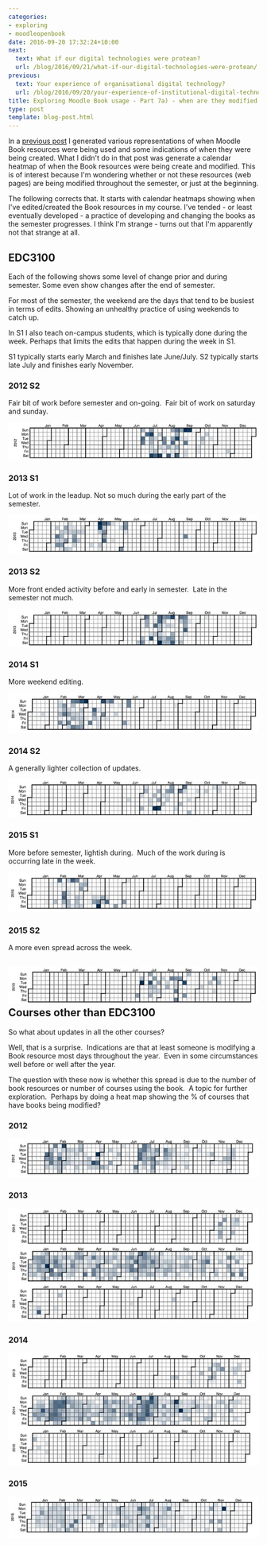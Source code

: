 ```yaml
---
categories:
- exploring
- moodleopenbook
date: 2016-09-20 17:32:24+10:00
next:
  text: What if our digital technologies were protean?
  url: /blog/2016/09/21/what-if-our-digital-technologies-were-protean/
previous:
  text: Your experience of organisational digital technology?
  url: /blog/2016/09/20/your-experience-of-institutional-digital-technology/
title: Exploring Moodle Book usage - Part 7a) - when are they modified
type: post
template: blog-post.html
---
```

In a [previous post](/blog/2016/09/11/exploring-moodle-book-usage-part-7-when-are-they-used/) I generated various representations of when Moodle Book resources were being used and some indications of when they were being created. What I didn't do in that post was generate a calendar heatmap of when the Book resources were being create and modified. This is of interest because I'm wondering whether or not these resources (web pages) are being modified throughout the semester, or just at the beginning.

The following corrects that. It starts with calendar heatmaps showing when I've edited/created the Book resources in my course. I've tended - or least eventually developed - a practice of developing and changing the books as the semester progresses. I think I'm strange - turns out that I'm apparently not that strange at all.

## EDC3100

Each of the following shows some level of change prior and during semester. Some even show changes after the end of semester.

For most of the semester, the weekend are the days that tend to be busiest in terms of edits. Showing an unhealthy practice of using weekends to catch up.

In S1 I also teach on-campus students, which is typically done during the week. Perhaps that limits the edits that happen during the week in S1.

S1 typically starts early March and finishes late June/July. S2 typically starts late July and finishes early November.

### 2012 S2

Fair bit of work before semester and on-going.  Fair bit of work on saturday and sunday.

[![2012 S2 EDC3100 modify heatmap](images/29806893645_0618338948_z.jpg)](https://www.flickr.com/photos/david_jones/29806893645/in/dateposted-public/ "2012 S2 EDC3100 modify heatmap")

### 2013 S1

Lot of work in the leadup. Not so much during the early part of the semester.

[![2013 S1 EDC3100 modify heatmap](images/29724320091_186c91e11e_z.jpg)](https://www.flickr.com/photos/david_jones/29724320091/in/dateposted-public/ "2013 S1 EDC3100 modify heatmap")

### 2013 S2

More front ended activity before and early in semester.  Late in the semester not much.

[![2013 S2 EDC3100 modify heatmap](images/29514392080_b92df483bd_z.jpg)](https://www.flickr.com/photos/david_jones/29514392080/in/dateposted-public/ "2013 S2 EDC3100 modify heatmap")

### 2014 S1

More weekend editing.

[![2014 S1 EDC3100 modify heatmap](images/29694241182_436db5fdf2_z.jpg)](https://www.flickr.com/photos/david_jones/29694241182/in/dateposted-public/ "2014 S1 EDC3100 modify heatmap")

### 2014 S2

A generally lighter collection of updates.

[![2014 S2 EDC3100 modify heatmap](images/29694240292_2024e27432_z.jpg)](https://www.flickr.com/photos/david_jones/29694240292/in/dateposted-public/ "2014 S2 EDC3100 modify heatmap")

### 2015 S1

More before semester, lightish during.  Much of the work during is occurring late in the week.

[![2015 S1 EDC3100 modify heatmap](images/29179484674_e623835498_z.jpg)](https://www.flickr.com/photos/david_jones/29179484674/in/dateposted-public/ "2015 S1 EDC3100 modify heatmap")

### 2015 S2

A more even spread across the week.

## [![2012 S2 EDC3100 modify heatmap](images/29514388040_eac1c8ba4c_z.jpg)](https://www.flickr.com/photos/david_jones/29514388040/in/dateposted-public/ "2012 S2 EDC3100 modify heatmap") Courses other than EDC3100

So what about updates in all the other courses?

Well, that is a surprise.  Indications are that at least someone is modifying a Book resource most days throughout the year.  Even in some circumstances well before or well after the year.

The question with these now is whether this spread is due to the number of book resources or number of courses using the book.  A topic for further exploration.  Perhaps by doing a heat map showing the % of courses that have books being modified?

### 2012

[![2012 all courses modify heatmap](images/29179712094_34e24cb876_z.jpg)](https://www.flickr.com/photos/david_jones/29179712094/in/dateposted-public/ "2012 all courses modify heatmap")

### 2013

[![2013 modify - all courses](images/29807100465_4f2c1708e6_z.jpg)](https://www.flickr.com/photos/david_jones/29807100465/in/dateposted-public/ "2013 modify - all courses")

### 2014

[![2014 all courses modify heatmap](images/29771437766_8ef0c646fe_z.jpg)](https://www.flickr.com/photos/david_jones/29771437766/in/dateposted-public/ "2014 all courses modify heatmap")

### 2015

[![2015 all courses modify heatmap](images/29179711874_e99a85ea00_z.jpg)](https://www.flickr.com/photos/david_jones/29179711874/in/dateposted-public/ "2015 all courses modify heatmap")